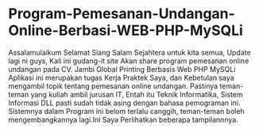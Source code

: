 # Program-Pemesanan-Undangan-Online-Berbasi-WEB-PHP-MySQLi
Assalamulaikum Selamat Siang Salam Sejahtera untuk kita semua, Update lagi ni guys, Kali ini gudang-it site Akan share program pemesanan online undangan pada CV. Jambi Global Printing Berbasis Web PHP MySQLi  Aplikasi ini merupakan tugas Kerja Praktek Saya, dan Kebetulan saya mengambil topik tentang pemesanan online undangan.  Pastinya teman-teman yang kuliah ambil jurusan IT, Entah itu Teknik Informatika, Sistem Informasi DLL pasti sudah tidak asing dengan bahasa pemograman ini.  Sistemnya dalam Program ini belom terlalu canggih, teman-teman boleh mengembangkannya lagi.Ini Saya Perlihatkan beberapa tampilannnya.
